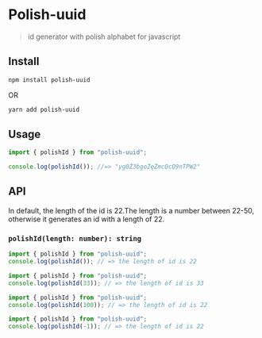 # Polish-uuid

> id generator with polish alphabet for javascript

## Install

```bash
npm install polish-uuid
```

OR

```bash
yarn add polish-uuid
```

## Usage

```ts
import { polishId } from "polish-uuid";

console.log(polishId()); //=> "yg0Ź3bgoŻęŹmcQcQ9nTPW2"
```

## API

In default, the length of the id is 22.The length is a number between 22-50, otherwise it generates an id with a length of 22.

### `polishId(length: number): string`

```js
import { polishId } from "polish-uuid";
console.log(polishId()); // => the length of id is 22
```

```js
import { polishId } from "polish-uuid";
console.log(polishId(33)); // => the length of id is 33
```

```js
import { polishId } from "polish-uuid";
console.log(polishId(100)); // => the length of id is 22
```

```js
import { polishId } from "polish-uuid";
console.log(polishId(-1)); // => the length of id is 22
```
